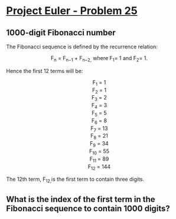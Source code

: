 [Project Euler - Problem 25](https://projecteuler.net/problem=25)
======

1000-digit Fibonacci number
------

The Fibonacci sequence is defined by the recurrence relation:

<p align="center">
   F<sub>n</sub> = F<sub>n−1</sub> + F<sub>n−2,</sub>
 where 
   F<sub>1</sub>= 1
 and 
   F<sub>2</sub>= 1.
</p>

Hence the first 12 terms will be:

<p align="center">
 F<sub>1</sub>  =   1<br>
 F<sub>2</sub>  =   1<br>
 F<sub>3</sub>  =   2<br>
 F<sub>4</sub>  =   3<br>
 F<sub>5</sub>  =   5<br>
 F<sub>6</sub>  =   8<br>
 F<sub>7</sub>  =  13<br>
 F<sub>8</sub>  =  21<br>
 F<sub>9</sub>  =  34<br>
 F<sub>10</sub> =  55<br>
 F<sub>11</sub> =  89<br>
 F<sub>12</sub> = 144<br>
</p>

The 12th term, F<sub>12,</sub>is the first term to contain three digits.

What is the index of the first term in the Fibonacci sequence to contain 1000 digits?
-----
